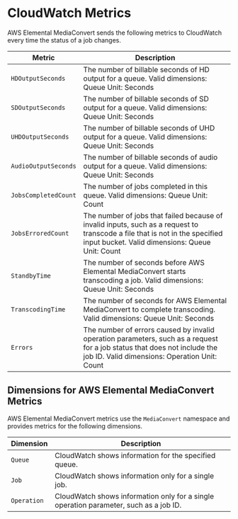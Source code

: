 # CloudWatch Metrics<a name="MediaConvert-metrics"></a>

AWS Elemental MediaConvert sends the following metrics to CloudWatch every time the status of a job changes\.


| Metric | Description | 
| --- | --- | 
|  `HDOutputSeconds`  |  The number of billable seconds of HD output for a queue\. Valid dimensions: Queue Unit: Seconds  | 
|  `SDOutputSeconds`  |  The number of billable seconds of SD output for a queue\. Valid dimensions: Queue Unit: Seconds  | 
|  `UHDOutputSeconds`  |  The number of billable seconds of UHD output for a queue\. Valid dimensions: Queue Unit: Seconds   | 
|  `AudioOutputSeconds`  |  The number of billable seconds of audio output for a queue\. Valid dimensions: Queue Unit: Seconds   | 
|  `JobsCompletedCount`  |  The number of jobs completed in this queue\. Valid dimensions: Queue Unit: Count   | 
|  `JobsErroredCount`  |  The number of jobs that failed because of invalid inputs, such as a request to transcode a file that is not in the specified input bucket\. Valid dimensions: Queue Unit: Count   | 
|  `StandbyTime`  |  The number of seconds before AWS Elemental MediaConvert starts transcoding a job\. Valid dimensions: Queue Unit: Seconds   | 
|  `TranscodingTime`  |  The number of seconds for AWS Elemental MediaConvert to complete transcoding\.  Valid dimensions: Queue  Unit: Seconds   | 
|  `Errors`  |  The number of errors caused by invalid operation parameters, such as a request for a job status that does not include the job ID\. Valid dimensions: Operation Unit: Count  | 

## Dimensions for AWS Elemental MediaConvert Metrics<a name="mediaconvert-metricdimensions"></a>

AWS Elemental MediaConvert metrics use the `MediaConvert` namespace and provides metrics for the following dimensions\.


| Dimension | Description | 
| --- | --- | 
|  `Queue`  |   CloudWatch shows information for the specified queue\.  | 
|  `Job`  |  CloudWatch shows information only for a single job\.  | 
|  `Operation`  |  CloudWatch shows information only for a single operation parameter, such as a job ID\.  | 